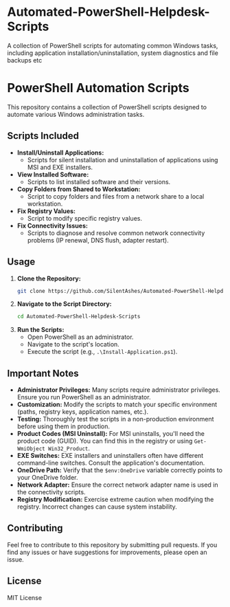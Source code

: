 # Automated-PowerShell-Helpdesk-Scripts
A collection of PowerShell scripts for automating common Windows tasks, including application installation/uninstallation, system diagnostics and file backups etc
# PowerShell Automation Scripts

This repository contains a collection of PowerShell scripts designed to automate various Windows administration tasks.

## Scripts Included

* **Install/Uninstall Applications:**
    * Scripts for silent installation and uninstallation of applications using MSI and EXE installers.
* **View Installed Software:**
    * Scripts to list installed software and their versions.
* **Copy Folders from Shared to Workstation:**
    * Script to copy folders and files from a network share to a local workstation.
* **Fix Registry Values:**
    * Script to modify specific registry values.
* **Fix Connectivity Issues:**
    * Scripts to diagnose and resolve common network connectivity problems (IP renewal, DNS flush, adapter restart).

## Usage

1.  **Clone the Repository:**
    ```bash
    git clone https://github.com/SilentAshes/Automated-PowerShell-Helpdesk-Scripts
    ```
2.  **Navigate to the Script Directory:**
    ```bash
    cd Automated-PowerShell-Helpdesk-Scripts
    ```
3.  **Run the Scripts:**
    * Open PowerShell as an administrator.
    * Navigate to the script's location.
    * Execute the script (e.g., `.\Install-Application.ps1`).

## Important Notes

* **Administrator Privileges:** Many scripts require administrator privileges. Ensure you run PowerShell as an administrator.
* **Customization:** Modify the scripts to match your specific environment (paths, registry keys, application names, etc.).
* **Testing:** Thoroughly test the scripts in a non-production environment before using them in production.
* **Product Codes (MSI Uninstall):** For MSI uninstalls, you'll need the product code (GUID). You can find this in the registry or using `Get-WmiObject Win32_Product`.
* **EXE Switches:** EXE installers and uninstallers often have different command-line switches. Consult the application's documentation.
* **OneDrive Path:** Verify that the `$env:OneDrive` variable correctly points to your OneDrive folder.
* **Network Adapter:** Ensure the correct network adapter name is used in the connectivity scripts.
* **Registry Modification:** Exercise extreme caution when modifying the registry. Incorrect changes can cause system instability.

## Contributing

Feel free to contribute to this repository by submitting pull requests. If you find any issues or have suggestions for improvements, please open an issue.

## License
MIT License 
